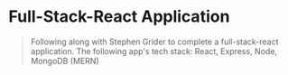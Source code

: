 # Full-Stack-React Application

> Following along with Stephen Grider to complete a full-stack-react application. 
> The following app's tech stack: React, Express, Node, MongoDB (MERN)